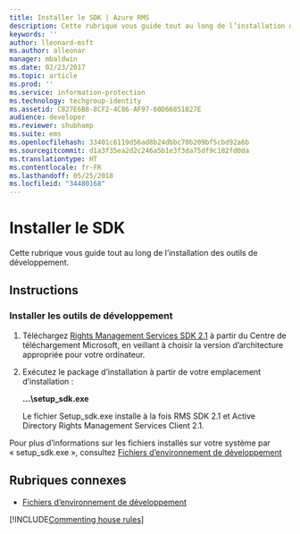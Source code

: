 ```yaml
---
title: Installer le SDK | Azure RMS
description: Cette rubrique vous guide tout au long de l’installation des outils de développement.
keywords: ''
author: lleonard-msft
ms.author: alleonar
manager: mbaldwin
ms.date: 02/23/2017
ms.topic: article
ms.prod: ''
ms.service: information-protection
ms.technology: techgroup-identity
ms.assetid: C827E6B8-8CF2-4C86-AF97-60D66851827E
audience: developer
ms.reviewer: shubhamp
ms.suite: ems
ms.openlocfilehash: 33401c6119d56ad8b24dbbc70b209bf5cbd92a6b
ms.sourcegitcommit: d1a3f35ea2d2c246a5b1e3f3da75df9c182fd0da
ms.translationtype: HT
ms.contentlocale: fr-FR
ms.lasthandoff: 05/25/2018
ms.locfileid: "34480168"
---
```

# <a name="install-the-sdk"></a>Installer le SDK

Cette rubrique vous guide tout au long de l’installation des outils de développement.

## <a name="instructions"></a>Instructions

### <a name="install-the-developer-tools"></a>Installer les outils de développement

1.  Téléchargez [Rights Management Services SDK 2.1](http://www.microsoft.com/en-us/download/details.aspx?id=38397) à partir du Centre de téléchargement Microsoft, en veillant à choisir la version d’architecture appropriée pour votre ordinateur.
2.  Exécutez le package d’installation à partir de votre emplacement d’installation :

    **...\\setup\_sdk.exe**

    Le fichier Setup\_sdk.exe installe à la fois RMS SDK 2.1 et Active Directory Rights Management Services Client 2.1.

Pour plus d’informations sur les fichiers installés sur votre système par « setup\_sdk.exe », consultez [Fichiers d’environnement de développement](sdk-elements.md)

## <a name="related-topics"></a>Rubriques connexes

* [Fichiers d’environnement de développement](sdk-elements.md)

[!INCLUDE[Commenting house rules](../includes/houserules.md)]